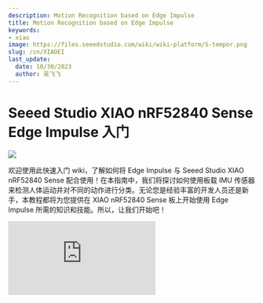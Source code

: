 ```yaml
---
description: Motion Recognition based on Edge Impulse
title: Motion Recognition based on Edge Impulse
keywords:
- xiao
image: https://files.seeedstudio.com/wiki/wiki-platform/S-tempor.png
slug: /cn/XIAOEI
last_update:
  date: 10/30/2023
  author: 吴飞飞
---
```


# Seeed Studio XIAO nRF52840 Sense Edge Impulse 入门

<div style={{textAlign:'center'}}><img src="https://files.seeedstudio.com/wiki/XIAO-BLE-Motion-Recognition/50.jpg" style={{width:1000, height:'auto'}}/></div>

欢迎使用此快速入门 wiki，了解如何将 Edge Impulse 与 Seeed Studio XIAO nRF52840 Sense 配合使用！在本指南中，我们将探讨如何使用板载 IMU 传感器来检测人体运动并对不同的动作进行分类。无论您是经验丰富的开发人员还是新手，本教程都将为您提供在 XIAO nRF52840 Sense 板上开始使用 Edge Impulse 所需的知识和技能。所以，让我们开始吧！

<iframe width={560} height={315} src="https://www.youtube.com/embed/hLKKorpDlYw" title="YouTube 视频播放器" frameBorder={0} allow="加速度计;自动播放;剪贴板写入;加密媒体;陀螺仪;画中画" allowFullScreen />

## 开始

在本 wiki 中，我们将向您展示如何利用 Seeed Studio XIAO nRF52840 Sense 上的加速度计与 Edge Impulse 相结合来实现运动识别。最新版本的 Seeed nRF52 板支持我们在这里提供的代码。

> 对于嵌入式 AI 应用，我们强烈建议使用“支持 Seeed nrf52 mbed 的电路板库”。

### 硬件

在这个wiki中，我们需要准备以下材料：

- [Seeed Studio XIAO nRF52840 Sense](https://www.seeedstudio.com/Seeed-XIAO-BLE-Sense-nRF52840-p-5253.html)
- 锂聚合物电池 （702025）
- [Grove - OLED Display 0.66"](https://www.seeedstudio.com/Grove-OLED-Display-0-66-SSD1306-v1-0-p-5096.html)
- Dupont 电缆或 Grove 电缆
- 3D打印外壳
- 导光塑料纤维

<p style={{textAlign: 'center'}}><img src="https://files.seeedstudio.com/wiki/XIAO-BLE-Motion-Recognition/BLEmotion.png" alt="pir" width={600} height="auto" /></p>

**Hardware Set up**

- **步骤 1**. 用烙铁取下 Grove - OLED 显示屏 0.66“ 上的 Grove 底座
- **步骤 2**. 使用剪线钳将杜邦电缆加工成约 3 厘米的长度，并在两端露出约 2 毫米的内部电缆
- **步骤 3**. 将光纤穿过前面的小孔，并将末端放在 LED 上
- **步骤 4**. Solder Seeed Studio XIAO nRF52840 Sense 与其他元素如下图所示：
<p style={{textAlign: 'center'}}><img src="https://files.seeedstudio.com/wiki/XIAO-BLE-Motion-Recognition/Motion-Recognition2.png" alt="pir" width={500} height="auto" /></p>

<p style={{textAlign: 'center'}}><img src="https://files.seeedstudio.com/wiki/XIAO-BLE-Motion-Recognition/Motion-Recognition3.png" alt="pir" width={500} height="auto" /></p>

:::注意
    如果使用热熔胶加固焊缝会更好。
:::

- **步骤 5**. 组装所有组件：

  1. 将光纤穿过外壳前部的小孔
  2. 将屏幕安装到固定位置
  3. 将电池夹在 Seeed Studio XIAO nRF52840 和屏幕之间
  4. 小心处理电线
  5. 将导光塑料纤维的一端放在 Seeed Studio XIAO nRF52840 的 RGB 灯下，剪掉多余的
  6. 组装箱子

<p style={{textAlign: 'center'}}><img src="https://files.seeedstudio.com/wiki/XIAO-BLE-Motion-Recognition/Motion-Recognition4.png" alt="pir" width={400} height="auto" /></p>

组装一个：

<p style={{textAlign: 'center'}}><img src="https://files.seeedstudio.com/wiki/XIAO-BLE-Motion-Recognition/Motion-Recognition6.png" alt="pir" width={400} height="auto" /></p>

### 软件

下面列出了所需的库。强烈建议使用此处的代码来检查硬件是否运行良好。如果您在安装库时遇到问题，请参阅 [此处](https://wiki.seeedstudio.com/How_to_install_Arduino_Library/).

- [Seeed_Arduino_LSM6DS3-master](https://files.seeedstudio.com/wiki/XIAO-BLE-Motion-Recognition/Seeed_Arduino_LSM6DS3-master.zip)
- [U8g2](https://files.seeedstudio.com/wiki/XIAO-BLE-Motion-Recognition/U8g2.zip)

要在Edge Impulse中设置Seeed Studio XIAO nRF52840 Sense，您需要安装以下软件：

1. [Node.js v12](https://nodejs.org/en/)或更高版本。
2. [Arduino CLI](https://arduino.github.io/arduino-cli/latest/)
3. Edge Impulse CLI 和串行监视器。通过打开命令提示符或终端进行安装，然后运行：

```sh
npm install -g edge-impulse-cli 
```

:::注意
安装 CLI 时有问题？请查看 [安装和故障排除](https://docs.edgeimpulse.com/docs/cli-installation) 以获取更多参考。
:::

## 连接到 Edge Impulse

所有软件都到位后，是时候将开发板连接到 Edge Impulse 了。

- **步骤 1.** 通过 USB Type-C 数据线将 Seeed Studio XIAO nRF52840 Sense 连接到您的计算机。

<p style={{textAlign: 'center'}}><img src="https://files.seeedstudio.com/wiki/XIAO-BLE/bletpyecconnect.png" alt="pir" width={600} height="auto" /></p>

- **步骤 2.** 在[Edge Impulse](https://studio.edgeimpulse.com/)中创建新项目。

<p style={{textAlign: 'center'}}><img src="https://files.seeedstudio.com/wiki/XIAO-BLE-Motion-Recognition/Motion-Recognition9.png" alt="pir" width={800} height="auto" /></p>

- **步骤 3.** 选择“Accelerometer data”，然后单击“Let's get started！”

<p style={{textAlign: 'center'}}><img src="https://files.seeedstudio.com/wiki/XIAO-BLE-Motion-Recognition/Motion-Recognition10.png" alt="pir" width={1000} height="auto" /></p>


## 数据采集与训练

:::注意
在此步骤中，我们将尝试从 Seeed Studio XIAO nRF52840 Sense 板载 IMU 收集“加速度计数据”以构建数据集，然后使用 EdgeImpulse 平台训练模型。
:::

- **步骤 4.** 将 "Accelerometer Raw Data" 草图上传到 Seeed Studio XIAO nRF52840 Sense。

[将 Seeed_Arduino_LSM6DS3 Library下载](https://github.com/Seeed-Studio/Seeed_Arduino_LSM6DS3) 为 zip 文件

<p style={{textAlign: 'center'}}><img src="https://files.seeedstudio.com/wiki/XIAO-BLE/LSM6DS3-github-zip.png" alt="pir" width={1000} height="auto" /></p>


打开 Arduino IDE, 导航到 `Sketch > Include Library > Add .ZIP Library...` 并打开下载的zip文件。

<p style={{textAlign: 'center'}}><img src="https://files.seeedstudio.com/wiki/XIAO-BLE/add-zip.png" alt="pir" width={600} height="auto" /></p>

上传以下代码并打开 **串行监视器**

```
// XIAO BLE Sense LSM6DS3 Accelerometer Raw Data 

#include "LSM6DS3.h"
#include "Wire.h"

//Create a instance of class LSM6DS3
LSM6DS3 myIMU(I2C_MODE, 0x6A);  //I2C device address 0x6A

#define CONVERT_G_TO_MS2 9.80665f
#define FREQUENCY_HZ 50
#define INTERVAL_MS (1000 / (FREQUENCY_HZ + 1))

static unsigned long last_interval_ms = 0;


void setup() {
  Serial.begin(115200);
  while (!Serial)
    ;

  if (myIMU.begin() != 0) {
    Serial.println("Device error");
  } else {
    Serial.println("Device OK!");
  }
}



void loop() {
  if (millis() > last_interval_ms + INTERVAL_MS) {
    last_interval_ms = millis();
    Serial.print(myIMU.readFloatAccelX() * CONVERT_G_TO_MS2, 4);
    Serial.print('\t');
    Serial.print(myIMU.readFloatAccelY() * CONVERT_G_TO_MS2, 4);
    Serial.print('\t');
    Serial.println(myIMU.readFloatAccelZ() * CONVERT_G_TO_MS2, 4);
  }
}


```

现在，您将看到加速度计和陀螺仪数据在串行监视器上一个接一个地显示，如下所示！

<p style={{textAlign: 'center'}}><img src="https://workshop.makergram.com/assets/images/raawIMUSerial-095365f65dd0cde808620906ab5a7ab8.png" alt="IMU 原始" width={800} height="auto" /></p>


- **步骤 5.** 在 `terminal` 或者 `cmd` 或者 `powershell` 中运行命令来打开它。

```
edge-impulse-data-forwarder
```

- **步骤 6.** 我们需要使用 CLI 将 Seeed Studio XIAO nRF52840 Sense 与 Edge Impulse 连接。首先，登录您的帐户并选择您的项目

<p style={{textAlign: 'center'}}><img src="https://files.seeedstudio.com/wiki/XIAO-BLE-Motion-Recognition/Motion-Recognition11.png" alt="pir" width={800} height="auto" /></p>

为加速度计和设备命名。

<p style={{textAlign: 'center'}}><img src="https://files.seeedstudio.com/wiki/XIAO-BLE-Motion-Recognition/Motion-Recognition12.png" alt="pir" width={800} height="auto" /></p>

- **步骤 7.** 将 XIAO nRF52840 Sense 连接到 Edge Inpulse

移动到 Edge Impulse 的“数据采集”页面，如果连接成功，结果应该是这样的。您可以在页面右侧找到“Seeed Studio XIAO nRF52840 Sense”的设备。


- **步骤 8.**  选择传感器为"3 axes"。将标注命名为 `up` 和 `down`, 将采样长度（毫秒）修改为 20000，然后单击开始采样。

<p style={{textAlign: 'center'}}><img src="https://files.seeedstudio.com/wiki/XIAO-BLE-Motion-Recognition/Motion-Recognition13.png" alt="pir" width={1000} height="auto" /></p>

- **步骤 9.** 上下摆动 Seeed Studio XIAO nRF52840 Sense 并保持运动 20 秒。您可以发现收购显示如下：

<p style={{textAlign: 'center'}}><img src="https://files.seeedstudio.com/wiki/XIAO-BLE-Motion-Recognition/Motion-Recognition14.png" alt="pir" width={1000} height="auto" /></p>

- **步骤 10.** 通过单击右上角的原始数据来拆分数据，然后选择"Split Sample"，单击“+Add Segment”,然后单击该图表。重复 20 次以上以添加段。 单击"Split" ，您将看到每个示例数据 1 秒钟。

<p style={{textAlign: 'center'}}><img src="https://files.seeedstudio.com/wiki/XIAO-BLE-Motion-Recognition/Motion-Recognition30.png" alt="pir" width={600} height="auto" /></p>

- **步骤 11.** 重复 **步骤 8.** 和 **步骤 9.** 并用不同的名称标记数据以单击不同的运动数据，例如 `left`和 `right`, `clockwise`, `anticlockwise` 等。 提供的示例是对上下、左和右以及圆圈进行分类。您可以根据需要在此处更改它。

<p style={{textAlign: 'center'}}><img src="https://files.seeedstudio.com/wiki/XIAO-BLE-Motion-Recognition/Motion-Recognition16.png" alt="pir" width={1000} height="auto" /></p>

:::注意
在步骤 9 拆分时间为 1 秒，这意味着您在步骤 8 中至少在一秒钟内进行一次上下摆动。否则，结果将不准确。同时，您可以根据自己的运动速度调整分割时间。
:::

## 构建机器学习模型

- **步骤 12.** 重新平衡数据集，单击**Dashboard** 并下拉页面以找到**Perform train** / **test split**

单击 Perform train / test split 然后选择 Yes 并确认

<p style={{textAlign: 'center'}}><img src="https://files.seeedstudio.com/wiki/XIAO-BLE-Motion-Recognition/Motion-Recognition17.png" alt="pir" width={800} height="auto" /></p>

- **步骤 13.** 创建 Impulse

单击 **Create impulse** -> 添加处理块 -> 选择 **Spectral Analysis** -> 添加学习块 -> 选择 **Classification (Keras)** -> 保存 Impulse

<p style={{textAlign: 'center'}}><img src="https://files.seeedstudio.com/wiki/XIAO-BLE-Motion-Recognition/XIAOEInew1.png" alt="pir" width={800} height="auto" /></p>

- **步骤 14.** 光谱特征

单击并设置

<p style={{textAlign: 'center'}}><img src="https://files.seeedstudio.com/wiki/XIAO-BLE-Motion-Recognition/XIAOEInew2.png" alt="pir" width={800} height="auto" /></p>

单击 **Spectral features** -> 下拉页面单击保存参数 -> 单击 **Generate features**

<p style={{textAlign: 'center'}}><img src="https://files.seeedstudio.com/wiki/XIAO-BLE-Motion-Recognition/XIAOEInew3.png" alt="pir" width={800} height="auto" /></p>

输出页面应如下所示：

<p style={{textAlign: 'center'}}><img src="https://files.seeedstudio.com/wiki/XIAO-BLE-Motion-Recognition/XIAOEInew4.png" alt="pir" width={800} height="auto" /></p>

- **步骤 15.** 训练模型

单击 NN Classifier -> 单击 Start training -> 选择 Unoptimized (float32)

<p style={{textAlign: 'center'}}><img src="https://files.seeedstudio.com/wiki/XIAO-BLE-Motion-Recognition/XIAOEInew5.png" alt="pir" width={800} height="auto" /></p>

:::注意
训练模型的精度对最终结果非常重要。如果您的输出训练结果低至 65% 以下，我们强烈建议您进行更多次训练。
:::

## 部署到 Seeed Studio XIAO nRF52840 Sense

- **步骤 16.** 模型测试

单击 Model testing -> 单击 Classify all

<p style={{textAlign: 'center'}}><img src="https://files.seeedstudio.com/wiki/XIAO-BLE-Motion-Recognition/Motion-Recognition23.png" alt="pir" width={800} height="auto" /></p>

:::注意
注意 如果准确率较低，可以通过增加训练集和延长采样时间来检查数据集
:::

- **步骤 17.** 构建 Arduino 库
单击 Deployment -> 单击 Arduino 库 -> 单击 **Build** -> 下载ZIP文件

<p style={{textAlign: 'center'}}><img src="https://files.seeedstudio.com/wiki/XIAO-BLE-Motion-Recognition/XIAOEInew7.png" alt="pir" width={400} height="auto" /></p>

- **步骤 18.** .ZIP文件的名称非常重要，默认情况下，它被设置为Edge Impulse项目的名称。就像这里的名字是“XIAO-BLE-gestures_inferencing”。选择文件作为“将”.ZIP 文件“添加到您的 Arduino 库

<p style={{textAlign: 'center'}}><img src="https://files.seeedstudio.com/wiki/XIAO-BLE-Motion-Recognition/Motion-Recognition35.png" alt="pir" width={300} height="auto" /></p>

<p style={{textAlign: 'center'}}><img src="https://files.seeedstudio.com/wiki/XIAO-BLE-Motion-Recognition/Motion-Recognition36.png" alt="pir" width={500} height="auto" /></p>

- **步骤 19.** 在 [此处]下载代码(https://files.seeedstudio.com/wiki/XIAO-BLE-Motion-Recognition/XIAOEI.ino)。将头文件的名称更改为您自己的名称并上传。

<p style={{textAlign: 'center'}}><img src="https://files.seeedstudio.com/wiki/XIAO-BLE-Motion-Recognition/Motion-Recognition33.png" alt="pir" width={800} height="auto" /></p>

- **步骤 20.** 移动或按住 Seeed Studio XIAO nRF52840 Sense 移动或按住：

单击 Arduino右上角的显示器 。

<p style={{textAlign: 'center'}}><img src="https://files.seeedstudio.com/wiki/XIAO-BLE-Motion-Recognition/XIAOEInew15a.png" alt="pir" width={800} height="auto" /></p>

当您向**向左 和 向右** 移动Seeed Studio XIAO nRF52840 Sensedirection时:

显示器将输出如下内容：

<p style={{textAlign: 'center'}}><img src="https://files.seeedstudio.com/wiki/XIAO-BLE-Motion-Recognition/XIAOEInew11a.png" alt="pir" width={500} height="auto" /></p>

输出显示如下：

<p style={{textAlign: 'center'}}><img src="https://files.seeedstudio.com/wiki/XIAO-BLE-Motion-Recognition/XIAOEInew14a.png" alt="pir" width={300} height="auto" /></p>

当你 **上下**移动Seeed Studio XIAO nRF52840 Sense时:

显示器将输出如下内容：

<p style={{textAlign: 'center'}}><img src="https://files.seeedstudio.com/wiki/XIAO-BLE-Motion-Recognition/XIAOEInew9a.png" alt="pir" width={500} height="auto" /></p>

输出显示如下：

<p style={{textAlign: 'center'}}><img src="https://files.seeedstudio.com/wiki/XIAO-BLE-Motion-Recognition/XIAOEInew12a.png" alt="pir" width={300} height="auto" /></p>

当您在空闲状态下 **握住** Seeed Studio XIAO nRF52840 Sense 时:

显示器将输出如下内容：

<p style={{textAlign: 'center'}}><img src="https://files.seeedstudio.com/wiki/XIAO-BLE-Motion-Recognition/XIAOEInew10a.png" alt="pir" width={500} height="auto" /></p>

输出显示如下

<p style={{textAlign: 'center'}}><img src="https://files.seeedstudio.com/wiki/XIAO-BLE-Motion-Recognition/XIAOEInew13a.png" alt="pir" width={300} height="auto" /></p>

祝贺！你痛苦地结束了项目。鼓励您可以尝试更多方向并检查哪一个将执行最佳输出。

## 资源

- [Seeed Studio XIAO nRF52840 Case File](https://files.seeedstudio.com/wiki/XIAO-BLE-Motion-Recognition/xiao-case-pink.stl)

## 技术支持和产品讨论
.

感谢您选择我们的产品！我们在这里为您提供不同的支持，以确保您对我们产品的体验尽可能顺畅。我们提供多种沟通渠道，以满足不同的偏好和需求。

<div class="button_tech_support_container">
<a href="https://forum.seeedstudio.com/" class="button_forum"></a> 
<a href="https://www.seeedstudio.com/contacts" class="button_email"></a>
</div>

<div class="button_tech_support_container">
<a href="https://discord.gg/eWkprNDMU7" class="button_discord"></a> 
<a href="https://github.com/Seeed-Studio/wiki-documents/discussions/69" class="button_discussion"></a>
</div>
